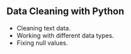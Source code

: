 ## Data Cleaning with Python
- Cleaning text data.
- Working with different data types.
- Fixing null values.